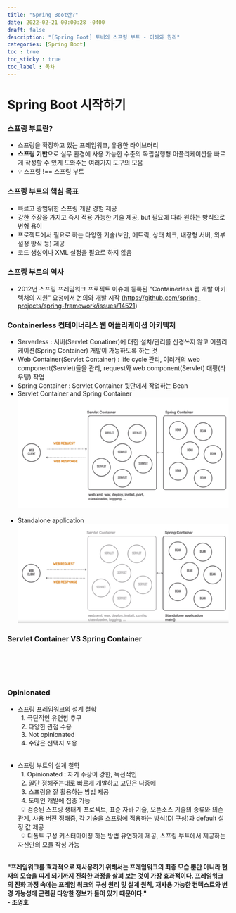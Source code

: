 ```yaml
---
title: "Spring Boot란?"
date: 2022-02-21 00:00:28 -0400
draft: false
description: "[Spring Boot] 토비의 스프링 부트 - 이해와 원리"
categories: [Spring Boot]
toc : true
toc_sticky : true
toc_label : 목차
---
```


# Spring Boot 시작하기

### 스프링 부트란?

- 스프링을 확장하고 있는 프레임워크, 유용한 라이브러리
- **스프링 기반**으로 실무 환경에 사용 가능한 수준의 독립실행형 어플리케이션을 빠르게 작성할 수 있게 도와주는 여러가지 도구의 모음<br/>
- :bulb: 스프링 !== 스프링 부트

### 스프링 부트의 핵심 목표

- 빠르고 광범위한 스프링 개발 경험 제공
- 강한 주장을 가지고 즉시 적용 가능한 기술 제공, but 필요에 따라 원하는 방식으로 변형 용이
- 프로젝트에서 필요로 하는 다양한 기술(보안, 메트릭, 상태 체크, 내장형 서버, 외부 설정 방식 등) 제공
- 코드 생성이나 XML 설정을 필요로 하지 않음

### 스프링 부트의 역사

- 2012년 스프링 프레임워크 프로젝트 이슈에 등록된 "Containerless 웹 개발 아키텍처의 지원" 요청에서 논의와 개발
  시작 (https://github.com/spring-projects/spring-framework/issues/14521)

### Containerless 컨테이너리스 웹 어플리케이션 아키텍처

- Serverless : 서버(Servlet Conatiner)에 대한 설치/관리를 신경쓰지 않고 어플리케이션(Spring Container) 개발이 가능하도록 하는 것
- Web Container(Servlet Container) : life cycle 관리, 여러개의 web component(Servlet)들을 관리, request와 web component(Servlet)
  매핑(라우팅) 작업
- Spring Container : Servlet Container 뒷단에서 작업하는 Bean <br/>
- Servlet Container and Spring Container<br/>
![](images/img.png) <br/><br/>
- Standalone application<br/>
![](images/img_3.png)<br/>

### Servlet Container VS Spring Container <br/><br/><br/><br/><br/>

### Opinionated

- 스프링 프레임워크의 설계 철학<br/>
  &nbsp; 1. 극단적인 유연함 추구<br/>
  &nbsp; 2. 다양한 관점 수용<br/>
  &nbsp; 3. Not opinionated<br/>
  &nbsp; 4. 수많은 선택지 포용<br/><br/>

- 스프링 부트의 설계 철학<br/>
  &nbsp; 1. Opinionated : 자기 주장이 강한, 독선적인<br/>
  &nbsp; 2. 일단 정해주는대로 빠르게 개발하고 고민은 나중에<br/>
  &nbsp; 3. 스프링을 잘 활용하는 방법 제공<br/>
  &nbsp; 4. 도메인 개발에 집중 가능<br/>
  &nbsp;  :bulb:  검증된 스프링 생태계 프로젝트, 표준 자바 기술, 오픈소스 기술의 종류와 의존관계, 사용 버전 정해줌, 각 기술을 스프링에 적용하는 방식(DI 구성)과 default 설정 값
  제공<br/>
  &nbsp;  :bulb:  디폴트 구성 커스터마이징 하는 방법 유연하게 제공, 스프링 부트에서 제공하는 자신만의 모듈 작성 가능<br/><br/>

**"프레임워크를 효과적으로 재사용하기 위해서는 프레임워크의 최종 모습 뿐만 아니라 현재의 모습을 띠게 되기까지 진화한 과정을 살펴 보는 것이 가장 효과적이다. 프레임워크의 진화 과정 속에는 프레임 워크의 구성 원리
및 설계 원칙, 재사용 가능한 컨텍스트와 변경 가능성에 곤련된 다양한 정보가 들어 있기 때문이다."
<br/>- 조영호**